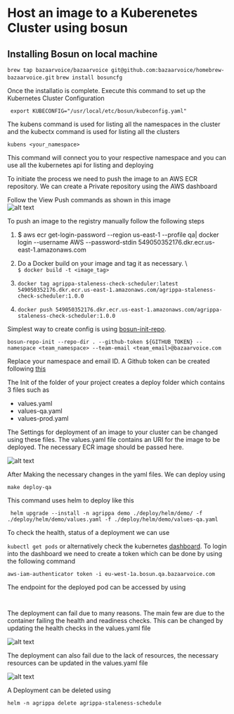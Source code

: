 # Host an image to a Kuberenetes Cluster using bosun

## Installing Bosun on local machine 

```brew tap bazaarvoice/bazaarvoice git@github.com:bazaarvoice/homebrew-bazaarvoice.git```
```brew install bosuncfg```

Once the installatio is complete. Execute this command to set up the Kubernetes Cluster Configuration 

```  export KUBECONFIG="/usr/local/etc/bosun/kubeconfig.yaml"  ```

The kubens command is used for listing all the namespaces in the cluster and the kubectx command is used for listing all the clusters

``` kubens <your_namespace> ```

This command will connect you to your respective namespace and you can use all the kubernetes api for listing and deploying 

To initiate the process we need to push the image to an AWS ECR repository. We can create a Private repository using the AWS dashboard 


Follow the View Push commands as shown in this image   
![alt text](https://github.com/rrsrahul/Demo/blob/master/images/image1.png)

To push an image to the registry manually follow the following steps 

1. $ aws ecr get-login-password --region us-east-1 --profile qa| docker login --username AWS --password-stdin 549050352176.dkr.ecr.us-east-1.amazonaws.com

2. Do a Docker build on your image and tag it as necessary. \                   
 ``` $ docker build -t <image_tag> ```

3. ```docker tag agrippa-staleness-check-scheduler:latest 549050352176.dkr.ecr.us-east-1.amazonaws.com/agrippa-staleness-check-scheduler:1.0.0```

4.  ```docker push 549050352176.dkr.ecr.us-east-1.amazonaws.com/agrippa-staleness-check-scheduler:1.0.0```


Simplest way to create config is using [bosun-init-repo](https://github.com/bazaarvoice/bosun-repo-init). 

``` bosun-repo-init --repo-dir . --github-token ${GITHUB_TOKEN} --namespace <team_namespace> --team-email <team_email>@bazaarvoice.com ```

Replace your namespace and email ID. A Github token can be created following [this](https://github.com/settings/tokens)

The Init of the folder of your project creates a deploy folder which contains 3 files such as 
* values.yaml 
* values-qa.yaml
* values-prod.yaml

The Settings for deployment of an image to your cluster can be changed using these files. 
The values.yaml file contains an URI for the image to be deployed. The necessary ECR  image should be passed here.

![alt text](https://github.com/rrsrahul/Demo/blob/master/images/carbon.png)

After Making the necessary changes in the yaml files. We can deploy using 

``` make deploy-qa ```

This command uses helm to deploy like this 

```  helm upgrade --install -n agrippa demo ./deploy/helm/demo/ -f ./deploy/helm/demo/values.yaml -f ./deploy/helm/demo/values-qa.yaml ```

To check the health, status of a deployment we can use 

``` kubectl get pods ``` or alternatively check the kubernetes [dashboard](https://dashboard.eu-west-1a.bosun.qa.bazaarvoice.com/#/pod/agrippa/demo-59df4b6449-4gssn?namespace=agrippa). To login into the dashboard we need to create a token which can be done by using the following command 

``` aws-iam-authenticator token -i eu-west-1a.bosun.qa.bazaarvoice.com ```


The endpoint for the deployed pod can be accessed by using 

``` ```

The deployment can fail due to many reasons. The main few are due to the container failing the health and readiness checks. This can be changed by updating the health checks in the values.yaml file 

![alt text](https://github.com/rrsrahul/Demo/blob/master/images/carbon6.png)

The deployment can also fail due to the lack of resources, the necessary resources can be updated in the values.yaml file 

![alt text](https://github.com/rrsrahul/Demo/blob/master/images/carbon7.png)




A Deployment can be deleted using 

``` helm -n agrippa delete agrippa-staleness-schedule ```






